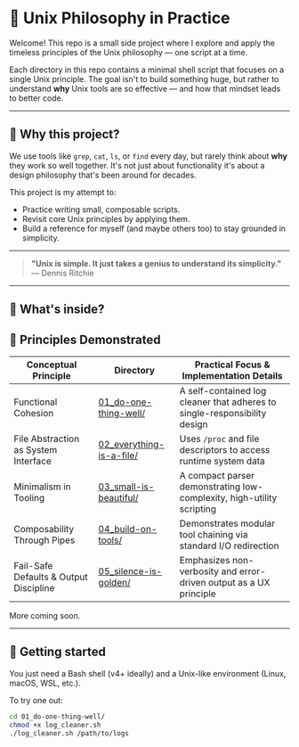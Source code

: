 # 🧠 Unix Philosophy in Practice

Welcome! This repo is a small side project where I explore and apply the timeless principles of the Unix philosophy — one script at a time.

Each directory in this repo contains a minimal shell script that focuses on a single Unix principle. The goal isn't to build something huge, but rather to understand **why** Unix tools are so effective — and how that mindset leads to better code.

---

## 📌 Why this project?

We use tools like `grep`, `cat`, `ls`, or `find` every day, but rarely think about **why** they work so well together. It's not just about functionality it's about a design philosophy that's been around for decades.

This project is my attempt to:
- Practice writing small, composable scripts.
- Revisit core Unix principles by applying them.
- Build a reference for myself (and maybe others too) to stay grounded in simplicity.

---
> **"Unix is simple. It just takes a genius to understand its simplicity."**  
> — Dennis Ritchie
---

## 🧪 What's inside?

## 🧠 Principles Demonstrated

| Conceptual Principle                    | Directory                                              | Practical Focus & Implementation Details                                  |
|----------------------------------------|--------------------------------------------------------|---------------------------------------------------------------------------|
| Functional Cohesion                    | [01_do-one-thing-well/](./01_do-one-thing-well/)       | A self-contained log cleaner that adheres to single-responsibility design |
| File Abstraction as System Interface   | [02_everything-is-a-file/](./02_everything-is-a-file/) | Uses `/proc` and file descriptors to access runtime system data           |
| Minimalism in Tooling                  | [03_small-is-beautiful/](./03_small-is-beautiful/)     | A compact parser demonstrating low-complexity, high-utility scripting     |
| Composability Through Pipes            | [04_build-on-tools/](./04_build-on-tools/)             | Demonstrates modular tool chaining via standard I/O redirection           |
| Fail-Safe Defaults & Output Discipline | [05_silence-is-golden/](./05_silence-is-golden/)        | Emphasizes non-verbosity and error-driven output as a UX principle        |



More coming soon.

---

## 🚀 Getting started

You just need a Bash shell (v4+ ideally) and a Unix-like environment (Linux, macOS, WSL, etc.).

To try one out:

```bash
cd 01_do-one-thing-well/
chmod +x log_cleaner.sh
./log_cleaner.sh /path/to/logs
